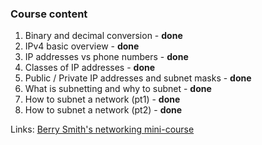### Course content
1. Binary and decimal conversion - **done**
2. IPv4 basic overview - **done**
3. IP addresses vs phone numbers - **done**
4. Classes of IP addresses - **done**
5. Public / Private IP addresses and subnet masks - **done**
6. What is subnetting and why to subnet - **done**
7. How to subnet a network (pt1) - **done**
8. How to subnet a network (pt2) - **done**

Links:
[Berry Smith's networking mini-course](https://www.youtube.com/watch?v=90Y-4ye14Io&list=PLBrFb3pVxnMq07x6weWfNl3fWA34y7BdW)